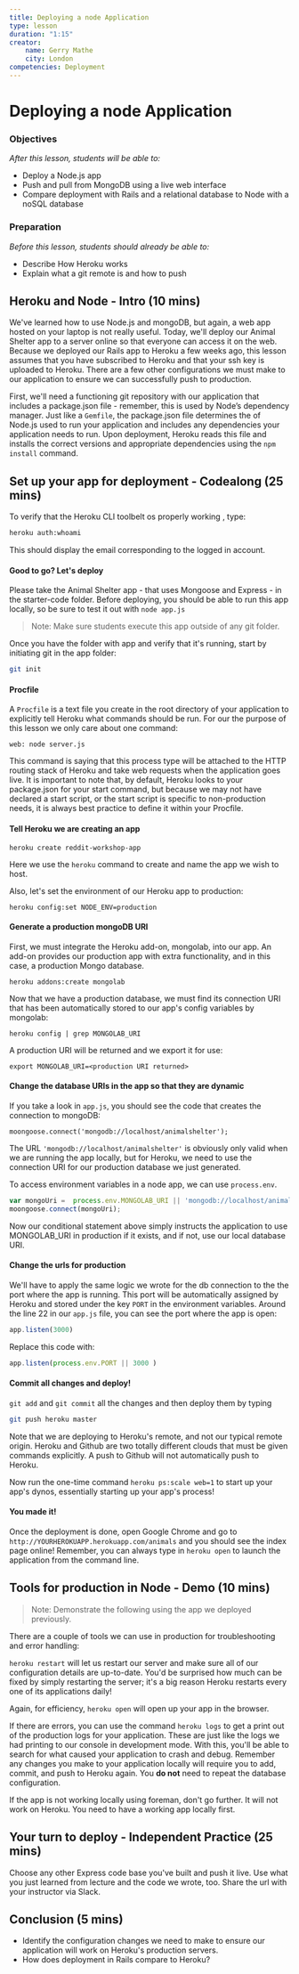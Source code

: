 ```yaml
---
title: Deploying a node Application
type: lesson
duration: "1:15"
creator:
    name: Gerry Mathe
    city: London
competencies: Deployment
---
```



# Deploying a node Application

### Objectives
*After this lesson, students will be able to:*

- Deploy a Node.js app
- Push and pull from MongoDB using a live web interface
- Compare deployment with Rails and a relational database to Node with a noSQL database

### Preparation
*Before this lesson, students should already be able to:*

- Describe How Heroku works
- Explain what a git remote is and how to push

## Heroku and Node - Intro (10 mins)

We've learned how to use Node.js and mongoDB, but again, a web app hosted on your laptop is not really useful. Today, we'll deploy our Animal Shelter app to a server online so that everyone can access it on the web.  Because we deployed our Rails app to Heroku a few weeks ago, this lesson assumes that you have subscribed to Heroku and that your ssh key is uploaded to Heroku.  There are a few other configurations we must make to our application to ensure we can successfully push to production.

First, we'll need a functioning git repository with our application that includes a package.json file - remember, this is used by Node’s dependency manager.  Just like a `Gemfile`, the package.json file determines the of Node.js used to run your application and includes any dependencies your application needs to run. Upon deployment, Heroku reads this file and installs the correct versions and appropriate dependencies using the  `npm install` command.

## Set up your app for deployment - Codealong (25 mins)

To verify that the Heroku CLI toolbelt os properly working , type:

```bash
heroku auth:whoami
```

This should display the email corresponding to the logged in account.

#### Good to go? Let's deploy

Please take the Animal Shelter app - that uses Mongoose and Express - in the starter-code folder. Before deploying, you should be able to run this app locally, so be sure to test it out with `node app.js`

> Note: Make sure students execute this app outside of any git folder.

Once you have the folder with app and verify that it's running, start by initiating git in the app folder:

```bash
git init
```

#### Procfile

A `Procfile` is a text file you create in the root directory of your application to explicitly tell Heroku what commands should be run. For our the purpose of this lesson we only care about one command:

`web: node server.js`

This command is saying that this process type will be attached to the HTTP routing stack of Heroku and take web requests when the application goes live. It is important to note that, by default, Heroku looks to your package.json for your start command, but because we may not have declared a start script, or the start script is specific to non-production needs, it is always best practice to define it within your Procfile.


#### Tell Heroku we are creating an app

`heroku create reddit-workshop-app`

Here we use the `heroku` command to create and name the app we wish to host.

Also, let's set the environment of our Heroku app to production:

`heroku config:set NODE_ENV=production`

#### Generate a production mongoDB URI

First, we must integrate the Heroku add-on, mongolab, into our app. An add-on provides our production app with extra functionality, and in this case, a production Mongo database.

`heroku addons:create mongolab`

Now that we have a production database, we must find its connection URI that has been automatically stored to our app's config variables by mongolab:

`heroku config | grep MONGOLAB_URI`

A production URI will be returned and we export it for use:

`export MONGOLAB_URI=<production URI returned>`

#### Change the database URIs in the app so that they are dynamic

If you take a look in `app.js`, you should see the code that creates the connection to mongoDB:

```
moongoose.connect('mongodb://localhost/animalshelter');
```

The URL `'mongodb://localhost/animalshelter'` is obviously only valid when we are running the app locally, but for Heroku, we need to use the connection URI for our production database we just generated.


To access environment variables in a node app, we can use `process.env`.


```javascript
var mongoUri =  process.env.MONGOLAB_URI || 'mongodb://localhost/animalshelter';
moongoose.connect(mongoUri);
```

Now our conditional statement above simply instructs the application to use MONGOLAB_URI in production if it exists, and if not, use our local database URI.

#### Change the urls for production

We'll have to apply the same logic we wrote for the db connection to the the port where the app is running.  This port will be automatically assigned by Heroku and stored under the key `PORT` in the environment variables. Around the line 22 in our `app.js` file, you can see the port where the app is open:

```javascript
app.listen(3000)
```

Replace this code with:

```javascript
app.listen(process.env.PORT || 3000 )
```

#### Commit all changes and deploy!

`git add` and `git commit` all the changes and then deploy them by typing

```bash
git push heroku master
```

Note that we are deploying to Heroku's remote, and not our typical remote origin. Heroku and Github are two totally different clouds that must be given commands explicitly. A push to Github will not automatically push to Heroku.

Now run the one-time command `heroku ps:scale web=1` to start up your app's dynos, essentially starting up your app's process!

#### You made it!
Once the deployment is done, open Google Chrome and go to `http://YOURHEROKUAPP.herokuapp.com/animals` and you should see the index page online!  Remember, you can always type in `heroku open` to launch the application from the command line.


## Tools for production in Node - Demo (10 mins)

>Note: Demonstrate the following using the app we deployed previously.

There are a couple of tools we can use in production for troubleshooting and error handling:

`heroku restart` will let us restart our server and make sure all of our configuration details are up-to-date.  You'd be surprised how much can be fixed by simply restarting the server; it's a big reason Heroku restarts every one of its applications daily!

Again, for efficiency, `heroku open` will open up your app in the browser.

If there are errors, you can use the command `heroku logs` to get a print out of the production logs for your application. These are just like the logs we had printing to our console in development mode. With this, you'll be able to search for what caused your application to crash and debug. Remember any changes you make to your application locally will require you to add, commit, and push to Heroku again. You **do not** need to repeat the database configuration.

If the app is not working locally using foreman, don't go further.  It will not work on Heroku. You need to have a working app locally first.


## Your turn to deploy - Independent Practice (25 mins)

Choose any other Express code base you've built and push it live.  Use what you just learned from lecture and the code we wrote, too.  Share the url with your instructor via Slack.


## Conclusion (5 mins)

- Identify the configuration changes we need to make to ensure our application will work on Heroku's production servers.
- How does deployment in Rails compare to Heroku?
